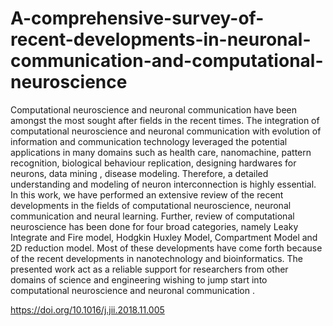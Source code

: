 # A-comprehensive-survey-of-recent-developments-in-neuronal-communication-and-computational-neuroscience

Computational neuroscience and neuronal communication have been amongst the most sought after fields in the recent times. The integration of computational neuroscience and neuronal communication with evolution of information and communication technology leveraged the potential applications in many domains such as health care, nanomachine, pattern recognition, biological behaviour replication, designing hardwares for neurons, data mining , disease modeling. Therefore, a detailed understanding and modeling of neuron interconnection is highly essential. In this work, we have performed an extensive review of the recent developments in the fields of computational neuroscience, neuronal communication and neural learning. Further, review of computational neuroscience has been done for four broad categories, namely Leaky Integrate and Fire model, Hodgkin Huxley Model, Compartment Model and 2D reduction model. Most of these developments have come forth because of the recent developments in nanotechnology and bioinformatics. The presented work act as a reliable support for researchers from other domains of science and engineering wishing to jump start into computational neuroscience and neuronal communication .



https://doi.org/10.1016/j.jii.2018.11.005



